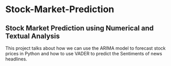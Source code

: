 # Stock-Market-Prediction

## Stock Market Prediction using Numerical and Textual Analysis

This project talks about how we can use the ARIMA model to forecast stock prices in Python and how to use VADER to predict the Sentiments of news headlines.  
